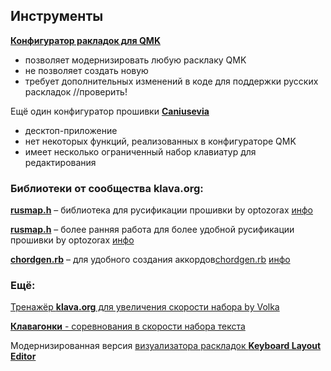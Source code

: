 ## Инструменты

[**Конфигуратор ракладок для QMK**](https://config.qmk.fm/) 
- позволяет модернизировать любую расклаку QMK 
- не позволяет создать новую 
- требует дополнительных изменений в коде для поддержки русских раскладок //проверить!

Ещё один конфигуратор прошивки [**Caniusevia**](https://caniusevia.com)
- десктоп-приложение
- нет некоторых функций, реализованных в конфигураторе QMK
- имеет несколько ограниченный набор клавиатур для редактирования


### Библиотеки от сообщества klava.org:


**[rusmap.h](https://github.com/optozorax/moonlander/tree/master/lang_shift)** – библиотека для русификации прошивки by optozorax 
[инфо](https://github.com/klavarog/qmk_bonus/blob/master/doc/rusmap.h.ru.md)

**[rusmap.h](https://github.com/klavarog/qmk_bonus/blob/master/rusmap.h)** – более ранняя работа для более удобной русификации прошивки by optozorax 
[инфо](https://github.com/klavarog/qmk_bonus/blob/master/doc/rusmap.h.ru.md)

**[chordgen.rb](https://github.com/klavarog/qmk_bonus/blob/master/chordgen.rb)** – для удобного создания аккордов[chordgen.rb](https://github.com/klavarog/qmk_bonus/blob/master/chordgen.rb)
[инфо](https://github.com/klavarog/qmk_bonus/blob/master/doc/chordgen.ru.md)


### Ещё:

[Тренажёр **klava.org** для увеличения скорости набора by Volka](https://klava.org)

[**Клавагонки** - соревнования в скорости набора текста](https://klavagonki.ru)

Модернизированная версия [визуализатора раскладок **Keyboard Layout Editor**](https://kle.klava.org)
